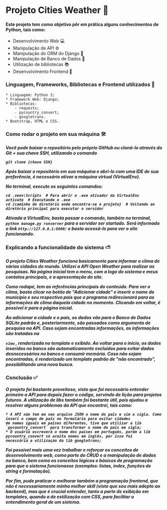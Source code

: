 # Projeto Cities Weather 🚀

<h4>Este projeto tem como objetivo pôr em prática alguns conhecimentos de Python, tais como:</h3>

* Desenvolvimento Web 💻
* Manipulação de API ⚙
* Manipulação do ORM do Django 🐍
* Manipulação de Banco de Dados 🏢
* Utilização de bibliotecas 📚
* Desenvolvimento Frontend 🎨


<h3>Linguagem, Frameworks, Bibliotecas e Frontend utilizados 💼</h3>

```
* Linguagem: Python 3;
* Framework Web: Django;
* Bibliotecas:
    - requests;
    - pycountry_convert;
    - googletrans.
* Bootstrap, HTML e CSS.

````


<h3>Como rodar o projeto em sua máquina 🛠</h3> 

<h5>
Você pode baixar o repositório pelo próprio GitHub ou cloná-lo através do Git + sua chave SSH, utilizando o comando
 
`git clone {chave SSH}` 
    
Após baixar o repositório em sua máquina e abri-lo com uma IDE de sua preferência, é necessário ativar 
a máquina virtual (VirtualEnv). 
<p>No terminal, execute os seguintes comandos: </p> 

    cd .venv\Scripts  # Para abrir o .exe ativador da VirtualEnv
    activate  # Executando o .exe
    cd {caminho do diretório onde encontra-se o projeto}  # Voltando ao diretório principal para executar o servidor
Ativada a VirtualEnv, basta passar o comando, também no terminal, `python manage.py runserver` para o servidor ser startado. Será informado o link 
`http://127.0.0.1:8000/` e basta acessá-lo para ver o site funcionando.
</h5>

<h3>Explicando a funcionalidade do sistema ⛅</h3>

<h5>
<p>O projeto Cities Weather funciona basicamente para informar o clima de várias cidades do mundo. Utilizei a API Open 
Weather para realizar as pesquisas. Na página inicial tem o menu, com a logo do sistema e meus contatos principais, 
e a apresentação do site.</p> 
<p>Como rodapé, tem as referências principais do conteúdo.
Para ver o clima, basta clicar no botão de "Adicionar cidade" e inserir o nome do município e seu respectivo país
que o programa redirecionará para as informações de clima daquela cidade no momento.
Clicando em voltar, é possível ir para a página inicial.</p>
Ao adicionar a cidade e o país, os dados vão para o Banco de Dados SQLite padrão e, posteriormente, são
passados como argumento de pesquisa na API. Caso sejam encontradas informações, as informações são tratadas na 

```view``` , renderizada no template e exibido. Ao voltar para o início, os dados inseridos no banco são automaticamente excluídos
para evitar dados desnecessários no banco e consumir memória. Caso não sejam encontradas, é renderizado um
template padrão de "não encontrado", possibilitando uma nova busca.

</h5>

<h3>Conclusão ✅</h3>
<h5>
<p>O projeto foi bastante proveitoso, visto que foi necessário entender primeiro a API para depois fazer o código, 
servindo de lição para projetos futuros. A utilização de libs também foi bastante útil, pois ajudou a resolver alguns
problemas da API que encontrei, tais como: </p>
    
    * A API não tem em seu arquivo JSON o nome do país e sim a sigla. Como inseri o campo de país no formulário para evitar cidades 
    de nomes iguais em países diferentes, tive que utilizar a lib `pycountry_convert` para transformar o nome do país em sigla;
    * O usuário escreverá o nome dos países em português, porém a lib pycountry_convert só aceita nomes em inglês, por isso foi
    necessária a utilização da lib googletrans;
   
<p>Foi possível mais uma vez trabalhar e reforçar os conceitos de desenvolvimento web, como parte do CRUD e a manipulação de dados 
no banco, bem como os conceitos lógicos e básicos de programação para que o sistema funcionasse (exemplos: listas, index,
funções de string e formatação).</p>
<p>Por fim, pude praticar e melhorar também a programação frontend, que não é necessariamente minha melhor skill (visto
que sou mais adepto ao backend), mas que é crucial entender, tanto a parte de exibição em templates, quando a de
estilização com CSS, para facilitar o entendimento geral de um sistema.</p>
</h5>
